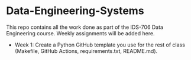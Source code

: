 # Data-Engineering-Systems

This repo contains all the work done as part of the IDS-706 Data Engineering course. Weekly assignments will be added here.

* Week 1: Create a Python GitHub template you use
for the rest of class (Makefile, GitHub Actions, requirements.txt,
README.md).